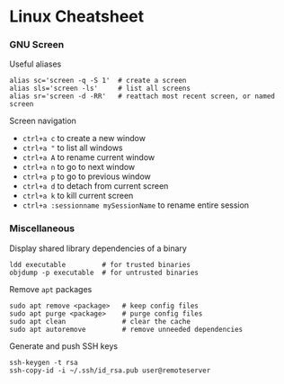 # Linux Cheatsheet

### GNU Screen

Useful aliases
```
alias sc='screen -q -S 1'  # create a screen
alias sls='screen -ls'     # list all screens
alias sr='screen -d -RR'   # reattach most recent screen, or named screen
```

Screen navigation
* `ctrl+a c` to create a new window
* `ctrl+a "` to list all windows
* `ctrl+a A` to rename current window
* `ctrl+a n` to go to next window
* `ctrl+a p` to go to previous window
* `ctrl+a d` to detach from current screen
* `ctrl+a k` to kill current screen
* `ctrl+a :sessionname mySessionName` to rename entire session


### Miscellaneous

Display shared library dependencies of a binary
```
ldd executable         # for trusted binaries
objdump -p executable  # for untrusted binaries
```

Remove `apt` packages
```
sudo apt remove <package>   # keep config files
sudo apt purge <package>    # purge config files
sudo apt clean              # clear the cache
sudo apt autoremove         # remove unneeded dependencies
```

Generate and push SSH keys
```
ssh-keygen -t rsa
ssh-copy-id -i ~/.ssh/id_rsa.pub user@remoteserver
```
